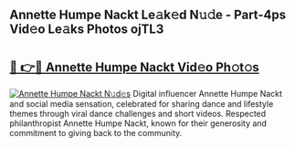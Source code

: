 ## Annette Humpe Nackt Le𝚊k𝚎d N𝚞𝚍e - Part-4ps Vid𝚎o Le𝚊ks Photos ojTL3

# <h2><a href="http://fb03ts.evod.top/?m=Annette+Humpe+Nackt">🔗 👉🔴 Annette Humpe Nackt Vid𝚎o Ph𝚘t𝚘s</a></h2>

[![Annette Humpe Nackt N𝚞d𝚎s](https://i.imgur.com/8V9OHl7.gif)](http://fb03ts.evod.top/?m=Annette+Humpe+Nackt)
Digital influencer Annette Humpe Nackt and social media sensation, celebrated for sharing dance and lifestyle themes through viral dance challenges and short videos. Respected philanthropist Annette Humpe Nackt, known for their generosity and commitment to giving back to the community. 
